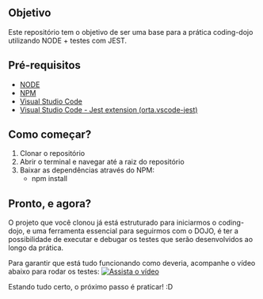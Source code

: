 ## Objetivo
Este repositório tem o objetivo de ser uma base para a prática coding-dojo utilizando NODE + testes com JEST.

## Pré-requisitos
- [NODE](https://nodejs.org/en/download/)
- [NPM](https://www.npmjs.com/get-npm)
- [Visual Studio Code](https://code.visualstudio.com/download)
- [Visual Studio Code - Jest extension (orta.vscode-jest)](https://marketplace.visualstudio.com/items?itemName=Orta.vscode-jest)

## Como começar?
1. Clonar o repositório
2. Abrir o terminal e navegar até a raiz do repositório
3. Baixar as dependências através do NPM:
    - npm install

## Pronto, e agora?
O projeto que você clonou já está estruturado para iniciarmos o coding-dojo, e uma ferramenta essencial para seguirmos com o DOJO, é ter a possibilidade de executar e debugar os testes que serão desenvolvidos ao longo da prática.

Para garantir que está tudo funcionando como deveria, acompanhe o vídeo abaixo para rodar os testes:
[![Assista o vídeo](https://i.ibb.co/WsrfnLS/vscode-dojo-node.png)](https://vimeo.com/468778964)

Estando tudo certo, o próximo passo é praticar! :D